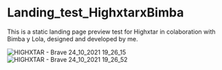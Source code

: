 # Landing_test_HighxtarxBimba
This is a static landing page preview test for Highxtar in colaboration with Bimba y Lola, designed and developed by me.

![HIGHXTAR  - Brave 24_10_2021 19_26_15](https://user-images.githubusercontent.com/55841405/138605704-bf21cff4-9795-420b-a035-d6e9694ea785.png)
![HIGHXTAR  - Brave 24_10_2021 19_26_52](https://user-images.githubusercontent.com/55841405/138605706-c56578c9-7ee9-4db4-8c2c-38f22b24c22d.png)
